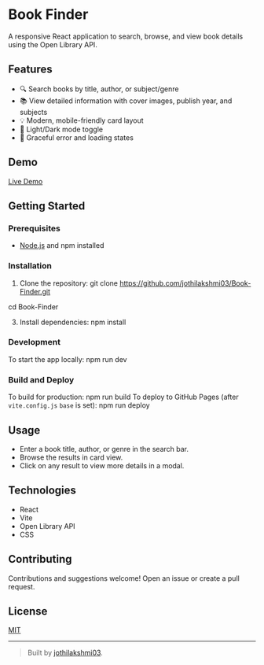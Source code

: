 # Book Finder

A responsive React application to search, browse, and view book details using the Open Library API.

## Features

- 🔍 Search books by title, author, or subject/genre
- 📚 View detailed information with cover images, publish year, and subjects
- 💡 Modern, mobile-friendly card layout
- 🌙 Light/Dark mode toggle
- 🚦 Graceful error and loading states

## Demo

[Live Demo](https://jothilakshmi03.github.io/Book-Finder/)

## Getting Started

### Prerequisites

- [Node.js](https://nodejs.org/) and npm installed

### Installation

1. Clone the repository:
git clone https://github.com/jothilakshmi03/Book-Finder.git

cd Book-Finder

3. Install dependencies:
npm install

### Development

To start the app locally:
npm run dev

### Build and Deploy
To build for production:
npm run build
To deploy to GitHub Pages (after `vite.config.js` `base` is set):
npm run deploy

## Usage

- Enter a book title, author, or genre in the search bar.
- Browse the results in card view.
- Click on any result to view more details in a modal.

## Technologies

- React
- Vite
- Open Library API
- CSS

## Contributing

Contributions and suggestions welcome! Open an issue or create a pull request.

## License

[MIT](LICENSE)

---

> Built by [jothilakshmi03](https://github.com/jothilakshmi03).
